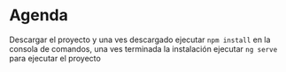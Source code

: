# Agenda

Descargar el proyecto y una ves descargado ejecutar `npm install` en la consola de comandos, una ves terminada la instalación ejecutar `ng serve` para ejecutar el proyecto

